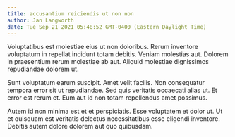 ```yaml
---
title: accusantium reiciendis ut non non
author: Jan Langworth
date: Tue Sep 21 2021 05:48:52 GMT-0400 (Eastern Daylight Time)
---
```

Voluptatibus est molestiae eius ut non doloribus. Rerum inventore voluptatum in repellat incidunt totam debitis. Veniam molestias aut. Dolorem in praesentium rerum molestiae ab aut. Aliquid molestiae dignissimos repudiandae dolorem ut.

 Sunt voluptatum earum suscipit. Amet velit facilis. Non consequatur tempora error sit ut repudiandae. Sed quis veritatis occaecati alias ut. Et error est rerum et. Eum aut id non totam repellendus amet possimus.

 Autem id non minima est et et perspiciatis. Esse voluptatem et dolor ut. Ut et quisquam est veritatis delectus necessitatibus esse eligendi inventore. Debitis autem dolore dolorem aut quo quibusdam.